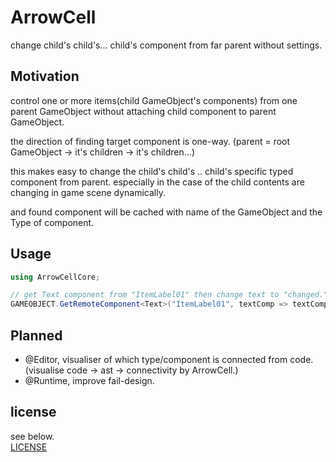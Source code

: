# ArrowCell

change child's child's... child's component from far parent without settings.

## Motivation
control one or more items(child GameObject's components) from one parent GameObject without attaching child component to parent GameObject.

the direction of finding target component is one-way. (parent = root GameObject -> it's children -> it's children...)

this makes easy to change the child's child's .. child's specific typed component from parent.
especially in the case of the child contents are changing in game scene dynamically.

and found component will be cached with name of the GameObject and the Type of component.


## Usage
```C#
using ArrowCellCore;

// get Text component from "ItemLabel01" then change text to "changed.".
GAMEOBJECT.GetRemoteComponent<Text>("ItemLabel01", textComp => textComp.text = "changed.");
```

## Planned
* @Editor, visualiser of which type/component is connected from code.(visualise code -> ast -> connectivity by ArrowCell.)
* @Runtime, improve fail-design.


## license
see below.  
[LICENSE](./LICENSE)